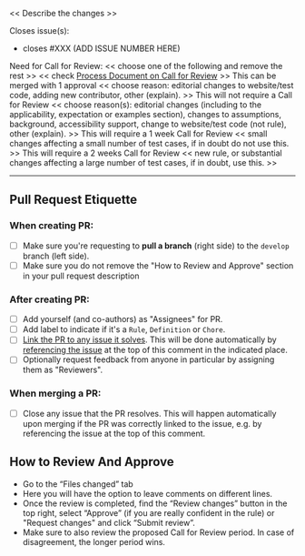 << Describe the changes >>

Closes issue(s):

- closes #XXX (ADD ISSUE NUMBER HERE)

Need for Call for Review:
<< choose one of the following and remove the rest >>
<< check [Process Document on Call for Review](https://act-rules.github.io/pages/design/process/#call-for-review) >>
This can be merged with 1 approval << choose reason: editorial changes to website/test code, adding new contributor, other (explain). >>
This will not require a Call for Review << choose reason(s): editorial changes (including to the applicability, expectation or examples section), changes to assumptions, background, accessibility support, change to website/test code (not rule), other (explain). >>
This will require a 1 week Call for Review << small changes affecting a small number of test cases, if in doubt do not use this. >>
This will require a 2 weeks Call for Review << new rule, or substantial changes affecting a large number of test cases, if in doubt, use this. >>

---

## Pull Request Etiquette

### **When creating PR:**

- [ ] Make sure you're requesting to **pull a branch** (right side) to the `develop` branch (left side).
- [ ] Make sure you do not remove the "How to Review and Approve" section in your pull request description

### **After creating PR:**

- [ ] Add yourself (and co-authors) as "Assignees" for PR.
- [ ] Add label to indicate if it's a `Rule`, `Definition` or `Chore`.
- [ ] [Link the PR to any issue it solves](https://help.github.com/en/github/managing-your-work-on-github/linking-a-pull-request-to-an-issue). This will be done automatically by [referencing the issue](https://help.github.com/en/github/managing-your-work-on-github/linking-a-pull-request-to-an-issue#linking-a-pull-request-to-an-issue-using-a-keyword) at the top of this comment in the indicated place.
- [ ] Optionally request feedback from anyone in particular by assigning them as "Reviewers".

### **When merging a PR:**

- [ ] Close any issue that the PR resolves. This will happen automatically upon merging if the PR was correctly linked to the issue, e.g. by referencing the issue at the top of this comment.

## How to Review And Approve

- Go to the “Files changed” tab
- Here you will have the option to leave comments on different lines.
- Once the review is completed, find the “Review changes” button in the top right, select “Approve” (if you are really confident in the rule) or "Request changes" and click “Submit review”.
- Make sure to also review the proposed Call for Review period. In case of disagreement, the longer period wins.
